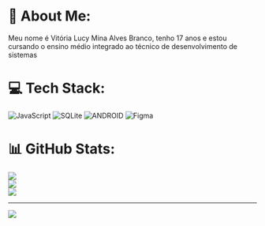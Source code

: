 # 💫 About Me:
Meu nome é Vitória Lucy Mina Alves Branco, tenho 17 anos e estou cursando o ensino médio integrado ao técnico de desenvolvimento de sistemas 


# 💻 Tech Stack:
![JavaScript](https://img.shields.io/badge/javascript-%23323330.svg?style=for-the-badge&logo=javascript&logoColor=%23F7DF1E) ![SQLite](https://img.shields.io/badge/sqlite-%2307405e.svg?style=for-the-badge&logo=sqlite&logoColor=white) ![ANDROID](https://img.shields.io/badge/android-%2320232a.svg?style=for-the-badge&logo=android&logoColor=%a4c639) 	![Figma](https://img.shields.io/badge/figma-%23F24E1E.svg?style=for-the-badge&logo=figma&logoColor=white)
# 📊 GitHub Stats:
![](https://github-readme-stats.vercel.app/api?username=Vitoriabranco&theme=tokyonight&hide_border=false&include_all_commits=true&count_private=false)<br/>
![](https://github-readme-streak-stats.herokuapp.com/?user=Vitoriabranco&theme=tokyonight&hide_border=false)<br/>
![](https://github-readme-stats.vercel.app/api/top-langs/?username=Vitoriabranco&theme=tokyonight&hide_border=false&include_all_commits=true&count_private=false&layout=compact)

---
[![](https://visitcount.itsvg.in/api?id=Vitoriabranco&icon=0&color=0)](https://visitcount.itsvg.in)

<!-- Proudly created with GPRM ( https://gprm.itsvg.in ) -->
